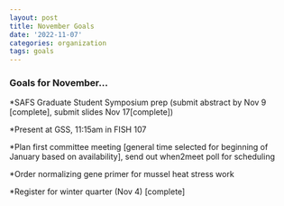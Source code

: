 ```yaml
---
layout: post
title: November Goals
date: '2022-11-07'
categories: organization
tags: goals
---
```


### Goals for November...

*SAFS Graduate Student Symposium prep (submit abstract by Nov 9 [complete], submit slides Nov 17[complete])

*Present at GSS, 11:15am in FISH 107 

*Plan first committee meeting [general time selected for beginning of January based on availability], send out when2meet poll for scheduling

*Order normalizing gene primer for mussel heat stress work

*Register for winter quarter (Nov 4) [complete]

